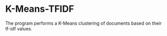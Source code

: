 # K-Means-TFIDF
The program performs a K-Means clustering of documents based on their tf-idf values.

